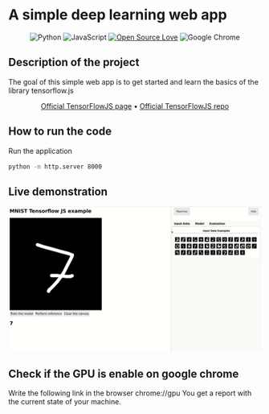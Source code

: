 
# A simple deep learning web app 

<div align="center">

![Python](https://img.shields.io/badge/python-3670A0?logo=python&logoColor=ffdd54)
![JavaScript](https://img.shields.io/badge/javascript-%23323330.svg?logo=javascript&logoColor=%23F7DF1E)
[![Open Source Love](https://badges.frapsoft.com/os/v1/open-source.png?v=103)](https://github.com/ellerbrock/open-source-badges/)
![Google Chrome](https://img.shields.io/badge/Google%20Chrome-4285F4)

</div>

## Description of the project

The goal of this simple web app is to get started and learn the basics of the library tensorflow.js

<div align="center">

[Official TensorFlowJS page](https://www.tensorflow.org/js) • [Official TensorFlowJS repo](https://github.com/tensorflow/tfjs)

</div>

## How to run the code

Run the application

``` bash
python -m http.server 8000
```

## Live demonstration

![Alt Text](./example.gif)

## Check if the GPU is enable on google chrome

Write the following link in the browser chrome://gpu 
You get a report with the current state of your machine.


